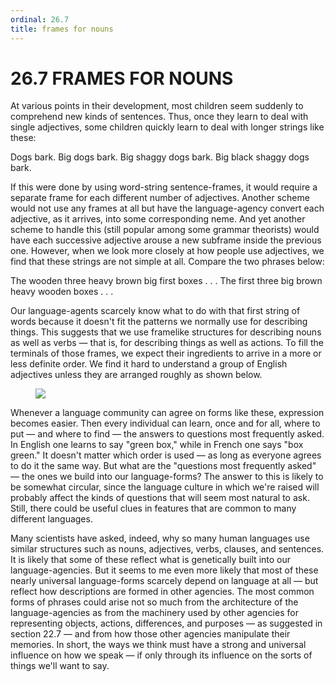 ```yaml
---
ordinal: 26.7
title: frames for nouns
---
```


# 26.7 FRAMES FOR NOUNS

At various points in their development, most children seem suddenly to comprehend new kinds of sentences. Thus, once they learn to deal with single adjectives, some children quickly learn to deal with longer strings like these:

Dogs bark. Big dogs bark. Big shaggy dogs bark. Big black shaggy dogs bark.

If this were done by using word-string sentence-frames, it would require a separate frame for each different number of adjectives. Another scheme would not use any frames at all but have the language-agency convert each adjective, as it arrives, into some corresponding neme. And yet another scheme to handle this (still popular among some grammar theorists) would have each successive adjective arouse a new subframe inside the previous one. However, when we look more closely at how people use adjectives, we find that these strings are not simple at all. Compare the two phrases below:

The wooden three heavy brown big first boxes . . . The first three big brown heavy wooden boxes . . .

Our language-agents scarcely know what to do with that first string of words because it doesn't fit the patterns we normally use for describing things. This suggests that we use framelike structures for describing nouns as well as verbs &mdash; that is, for describing things as well as actions. To fill the terminals of those frames, we expect their ingredients to arrive in a more or less definite order. We find it hard to understand a group of English adjectives unless they are arranged roughly as shown below.

<figure><img src="/images/ch26/26-12.png"></img></figure>
Whenever a language community can agree on forms like these, expression becomes easier. Then every individual can learn, once and for all, where to put &mdash; and where to find &mdash; the answers to questions most frequently asked. In English one learns to say "green box," while in French one says "box green." It doesn't matter which order is used &mdash; as long as everyone agrees to do it the same way. But what are the "questions most frequently asked" &mdash; the ones we build into our language-forms? The answer to this is likely to be somewhat circular, since the language culture in which we're raised will probably affect the kinds of questions that will seem most natural to ask. Still, there could be useful clues in features that are common to many different languages.

Many scientists have asked, indeed, why so many human languages use similar structures such as nouns, adjectives, verbs, clauses, and sentences. It is likely that some of these reflect what is genetically built into our language-agencies. But it seems to me even more likely that most of these nearly universal language-forms scarcely depend on language at all &mdash; but reflect how descriptions are formed in other agencies. The most common forms of phrases could arise not so much from the architecture of the language-agencies as from the machinery used by other agencies for representing objects, actions, differences, and purposes &mdash; as suggested in section 22.7 &mdash; and from how those other agencies manipulate their memories. In short, the ways we think must have a strong and universal influence on how we speak &mdash; if only through its influence on the sorts of things we'll want to say.
